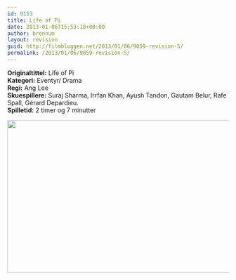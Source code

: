 ```yaml
---
id: 9153
title: Life of Pi
date: 2013-01-06T15:53:18+00:00
author: brennum
layout: revision
guid: http://filmbloggen.net/2013/01/06/9059-revision-5/
permalink: /2013/01/06/9059-revision-5/
---
```

**Originaltittel:** Life of Pi  
**Kategori:** Eventyr/ Drama  
**Regi:** Ang Lee  
**Skuespillere:** Suraj Sharma, Irrfan Khan, Ayush Tandon, Gautam Belur, Rafe Spall, Gérard Depardieu.  
**Spilletid:** 2 timer og 7 minutter

<a href="http://filmbloggen.net/?attachment_id=9149" rel="attachment wp-att-9149"><img class="alignnone size-large wp-image-9149" src="http://filmbloggen.net/wp-content/uploads//2013/01/8.FILM_.Life-of-Pi1-620x348.jpg" alt="" width="620" height="348" /></a>

&nbsp;

<div class="video-shortcode">
</div>